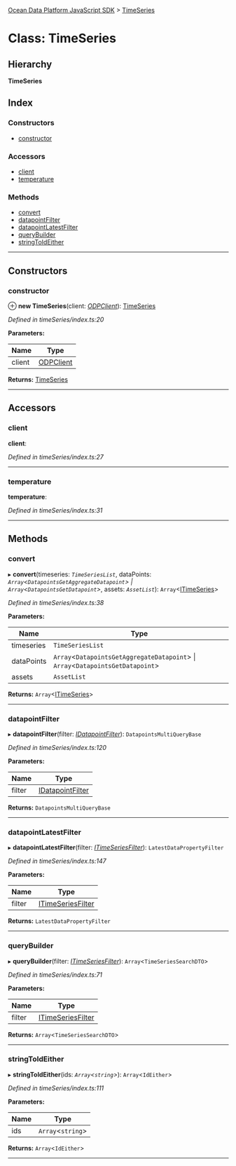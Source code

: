 [Ocean Data Platform JavaScript SDK](../README.md) > [TimeSeries](../classes/timeseries.md)

# Class: TimeSeries

## Hierarchy

**TimeSeries**

## Index

### Constructors

* [constructor](timeseries.md#constructor)

### Accessors

* [client](timeseries.md#client)
* [temperature](timeseries.md#temperature)

### Methods

* [convert](timeseries.md#convert)
* [datapointFilter](timeseries.md#datapointfilter)
* [datapointLatestFilter](timeseries.md#datapointlatestfilter)
* [queryBuilder](timeseries.md#querybuilder)
* [stringToIdEither](timeseries.md#stringtoideither)

---

## Constructors

<a id="constructor"></a>

###  constructor

⊕ **new TimeSeries**(client: *[ODPClient](odpclient.md)*): [TimeSeries](timeseries.md)

*Defined in timeSeries/index.ts:20*

**Parameters:**

| Name | Type |
| ------ | ------ |
| client | [ODPClient](odpclient.md) |

**Returns:** [TimeSeries](timeseries.md)

___

## Accessors

<a id="client"></a>

###  client

**client**: 

*Defined in timeSeries/index.ts:27*

___
<a id="temperature"></a>

###  temperature

**temperature**: 

*Defined in timeSeries/index.ts:31*

___

## Methods

<a id="convert"></a>

###  convert

▸ **convert**(timeseries: *`TimeSeriesList`*, dataPoints: *`Array`<`DatapointsGetAggregateDatapoint`> \| `Array`<`DatapointsGetDatapoint`>*, assets: *`AssetList`*): `Array`<[ITimeSeries](../interfaces/itimeseries.md)>

*Defined in timeSeries/index.ts:38*

**Parameters:**

| Name | Type |
| ------ | ------ |
| timeseries | `TimeSeriesList` |
| dataPoints | `Array`<`DatapointsGetAggregateDatapoint`> \| `Array`<`DatapointsGetDatapoint`> |
| assets | `AssetList` |

**Returns:** `Array`<[ITimeSeries](../interfaces/itimeseries.md)>

___
<a id="datapointfilter"></a>

###  datapointFilter

▸ **datapointFilter**(filter: *[IDatapointFilter](../interfaces/idatapointfilter.md)*): `DatapointsMultiQueryBase`

*Defined in timeSeries/index.ts:120*

**Parameters:**

| Name | Type |
| ------ | ------ |
| filter | [IDatapointFilter](../interfaces/idatapointfilter.md) |

**Returns:** `DatapointsMultiQueryBase`

___
<a id="datapointlatestfilter"></a>

###  datapointLatestFilter

▸ **datapointLatestFilter**(filter: *[ITimeSeriesFilter](../interfaces/itimeseriesfilter.md)*): `LatestDataPropertyFilter`

*Defined in timeSeries/index.ts:147*

**Parameters:**

| Name | Type |
| ------ | ------ |
| filter | [ITimeSeriesFilter](../interfaces/itimeseriesfilter.md) |

**Returns:** `LatestDataPropertyFilter`

___
<a id="querybuilder"></a>

###  queryBuilder

▸ **queryBuilder**(filter: *[ITimeSeriesFilter](../interfaces/itimeseriesfilter.md)*): `Array`<`TimeSeriesSearchDTO`>

*Defined in timeSeries/index.ts:71*

**Parameters:**

| Name | Type |
| ------ | ------ |
| filter | [ITimeSeriesFilter](../interfaces/itimeseriesfilter.md) |

**Returns:** `Array`<`TimeSeriesSearchDTO`>

___
<a id="stringtoideither"></a>

###  stringToIdEither

▸ **stringToIdEither**(ids: *`Array`<`string`>*): `Array`<`IdEither`>

*Defined in timeSeries/index.ts:111*

**Parameters:**

| Name | Type |
| ------ | ------ |
| ids | `Array`<`string`> |

**Returns:** `Array`<`IdEither`>

___

